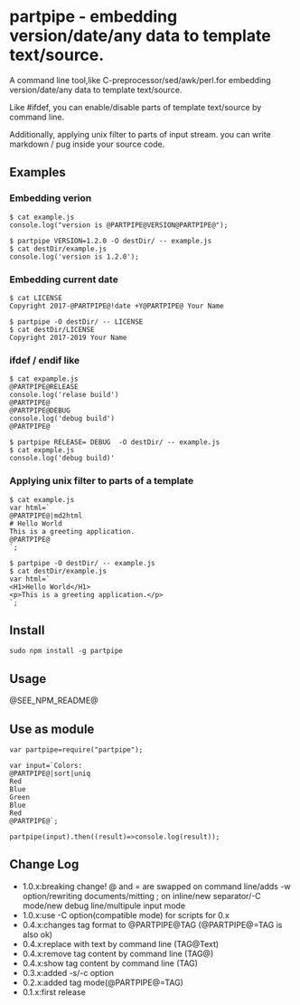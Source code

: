 # partpipe - embedding version/date/any data to template text/source.

A command line tool,like C-preprocessor/sed/awk/perl.for embedding version/date/any data to template text/source.

Like #ifdef, you can enable/disable parts of template text/source by command line.

Additionally, applying unix filter to parts of input stream. you can write markdown / pug inside your source code.

## Examples 

### Embedding verion

    $ cat example.js 
    console.log("version is @PARTPIPE@VERSION@PARTPIPE@");

    $ partpipe VERSION=1.2.0 -O destDir/ -- example.js
    $ cat destDir/example.js
    console.log('version is 1.2.0');

### Embedding current date

    $ cat LICENSE
    Copyright 2017-@PARTPIPE@!date +Y@PARTPIPE@ Your Name

    $ partpipe -O destDir/ -- LICENSE
    $ cat destDir/LICENSE
    Copyright 2017-2019 Your Name

### ifdef / endif like

    $ cat expample.js
    @PARTPIPE@RELEASE
    console.log('relase build')
    @PARTPIPE@
    @PARTPIPE@DEBUG
    console.log('debug build')
    @PARTPIPE@
    
    $ partpipe RELEASE= DEBUG  -O destDir/ -- example.js
    $ cat expmple.js
    console.log('debug build)'

### Applying unix filter to parts of a template

    $ cat example.js
    var html=`
    @PARTPIPE@|md2html
    # Hello World
    This is a greeting application.
    @PARTPIPE@
    `;

    $ partpipe -O destDir/ -- example.js
    $ cat destDir/example.js
    var html=`
    <H1>Hello World</H1>
    <p>This is a greeting application.</p>
    `;

## Install

    sudo npm install -g partpipe

## Usage

@SEE_NPM_README@

## Use as module

```
var partpipe=require("partpipe");

var input=`Colors:
@PARTPIPE@|sort|uniq
Red
Blue
Green
Blue
Red
@PARTPIPE@`;

partpipe(input).then((result)=>console.log(result));
```

## Change Log

- 1.0.x:breaking change! @ and = are swapped on command line/adds -w option/rewriting documents/mitting ; on inline/new separator/-C mode/new debug line/multipule input mode
- 1.0.x:use -C option(compatible mode) for scripts for 0.x
- 0.4.x:changes tag format to @PARTPIPE@TAG (@PARTPIPE@=TAG is also ok)
- 0.4.x:replace with text by command line (TAG@Text)
- 0.4.x:remove tag content by command line (TAG@)
- 0.4.x:show tag content by command line (TAG)
- 0.3.x:added -s/-c option
- 0.2.x:added tag mode(@PARTPIPE@=TAG)
- 0.1.x:first release
